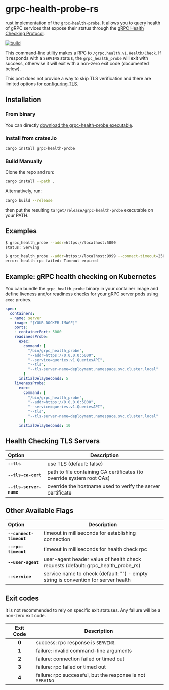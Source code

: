 # grpc-health-probe-rs

rust implementation of the [`grpc-health-probe`](https://github.com/grpc-ecosystem/grpc-health-probe). It allows you to query health of gRPC services that expose their status through the [gRPC Health Checking Protocol](https://github.com/grpc/grpc/blob/master/doc/health-checking.md).

[![build](https://github.com/onatm/grpc-health-probe-rs/actions/workflows/build.yaml/badge.svg)](https://github.com/onatm/grpc-health-probe-rs/actions/workflows/build.yaml)

This command-line utility makes a RPC to `/grpc.health.v1.Health/Check`. If it responds with a `SERVING` status, the `grpc_health_probe` will exit with success, otherwise it will exit with a non-zero exit code (documented below).

This port does not provide a way to skip TLS verification and there are limited options for [configuring TLS](#health-checking-tls-servers).

## Installation

### From binary

You can directly [download the grpc-health-probe executable](https://github.com/onatm/grpc-health-probe/releases).

### Install from crates.io

```sh
cargo install grpc-health-probe
```

### Build Manually

Clone the repo and run:

```sh
cargo install --path .
```

Alternatively, run:

```sh
cargo build --release
```

then put the resulting `target/release/grpc-health-probe` executable on your PATH.

## Examples

```sh
$ grpc_health_probe --addr=https://localhost:5000
status: Serving
```

```sh
$ grpc_health_probe --addr=https://localhost:9999 --connect-timeout=250 --rpc-timeout=100
error: health rpc failed: Timeout expired
```

## Example: gRPC health checking on Kubernetes

You can bundle the `grpc_health_probe` binary in your container image and define liveness and/or readiness checks for your gRPC server pods using `exec` probes.

```yaml
spec:
  containers:
  - name: server
    image: "[YOUR-DOCKER-IMAGE]"
    ports:
    - containerPort: 5000
    readinessProbe:
      exec:
        command: [
          "/bin/grpc_health_probe",
          "--addr=https://0.0.0.0:5000",
          "--service=queries.v1.QueriesAPI",
          "--tls",
          "--tls-server-name=deployment.namespace.svc.cluster.local"
        ]
      initialDelaySeconds: 5
    livenessProbe:
      exec:
        command: [
          "/bin/grpc_health_probe",
          "--addr=https://0.0.0.0:5000",
          "--service=queries.v1.QueriesAPI",
          "--tls",
          "--tls-server-name=deployment.namespace.svc.cluster.local"
        ]
      initialDelaySeconds: 10
```

## Health Checking TLS Servers

| Option                  | Description                                                           |
| :---------------------- | --------------------------------------------------------------------- |
| **`--tls`**             | use TLS (default: false)                                              |
| **`--tls-ca-cert`**     | path to file containing CA certificates (to override system root CAs) |
| **`--tls-server-name`** | override the hostname used to verify the server certificate           |

## Other Available Flags

| Option                  | Description                                                                        |
| :---------------------- | ---------------------------------------------------------------------------------- |
| **`--connect-timeout`** | timeout in milliseconds for establishing connection                                |
| **`--rpc-timeout`**     | timeout in milliseconds for health check rpc                                       |
| **`--user-agent`**      | user-agent header value of health check requests (default: grpc_health_probe_rs)   |
| **`--service`**         | service name to check (default: "") - empty string is convention for server health |

## Exit codes

It is not recommended to rely on specific exit statuses. Any failure will be
a non-zero exit code.

| Exit Code | Description                                                |
| :-------: | ---------------------------------------------------------- |
|   **0**   | success: rpc response is `SERVING`.                        |
|   **1**   | failure: invalid command-line arguments                    |
|   **2**   | failure: connection failed or timed out                    |
|   **3**   | failure: rpc failed or timed out                           |
|   **4**   | failure: rpc successful, but the response is not `SERVING` |
